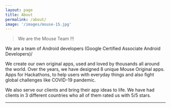 ```yaml
---
layout: page
title: About
permalink: /about/
image: '/images/mouse-15.jpg'
---
```


> We are the Mouse Team !!!

We are a team of Android developers (Google Certified Associate Android Developers)/

We create our own original apps, used and loved by thousands all around the world. Over the years, we have designed 8 unique Mouse Original apps. Apps for Hackathons, to help users with everyday things and also fight global challenges like COVID-19 pandemic.

We also serve our clients and bring their app ideas to life. We have had clients in 3 different countries who all of them rated us with 5/5 stars.

***
